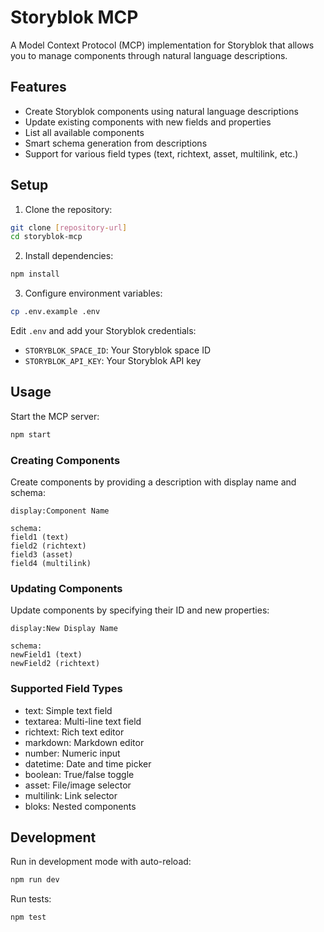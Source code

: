 # Storyblok MCP

A Model Context Protocol (MCP) implementation for Storyblok that allows you to manage components through natural language descriptions.

## Features

- Create Storyblok components using natural language descriptions
- Update existing components with new fields and properties
- List all available components
- Smart schema generation from descriptions
- Support for various field types (text, richtext, asset, multilink, etc.)

## Setup

1. Clone the repository:
```bash
git clone [repository-url]
cd storyblok-mcp
```

2. Install dependencies:
```bash
npm install
```

3. Configure environment variables:
```bash
cp .env.example .env
```
Edit `.env` and add your Storyblok credentials:
- `STORYBLOK_SPACE_ID`: Your Storyblok space ID
- `STORYBLOK_API_KEY`: Your Storyblok API key

## Usage

Start the MCP server:
```bash
npm start
```

### Creating Components

Create components by providing a description with display name and schema:

```
display:Component Name

schema:
field1 (text)
field2 (richtext)
field3 (asset)
field4 (multilink)
```

### Updating Components

Update components by specifying their ID and new properties:

```
display:New Display Name

schema:
newField1 (text)
newField2 (richtext)
```

### Supported Field Types

- text: Simple text field
- textarea: Multi-line text field
- richtext: Rich text editor
- markdown: Markdown editor
- number: Numeric input
- datetime: Date and time picker
- boolean: True/false toggle
- asset: File/image selector
- multilink: Link selector
- bloks: Nested components

## Development

Run in development mode with auto-reload:
```bash
npm run dev
```

Run tests:
```bash
npm test
``` 